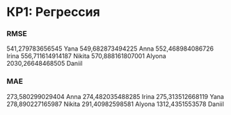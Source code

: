 # КР1: Регрессия

### RMSE

541,279783656545 Yana
549,682873494225 Anna
552,468984086726 Irina
556,711614914187 Nikita
570,888161807001 Alyona
2030,26648468505 Daniil

### MAE

273,580299029404 Anna
274,482035488285 Irina
275,313512668119 Yana
278,890227165987 Nikita
291,40982598581 Alyona
1312,4351553578 Daniil
